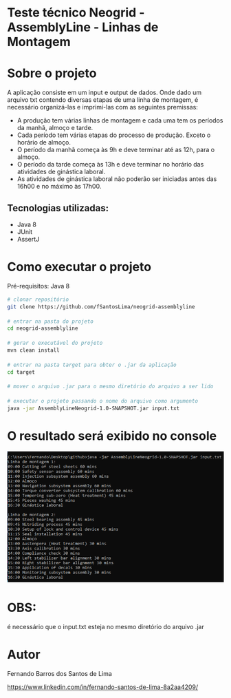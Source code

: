 # Teste técnico Neogrid - AssemblyLine - Linhas de Montagem

# Sobre o projeto

A aplicação consiste em um input e output de dados. Onde dado um arquivo txt contendo diversas etapas de uma linha de
montagem, é necessário organizá-las e imprimí-las com as seguintes premissas:
 
- A produção tem várias linhas de montagem e cada uma tem os períodos da manhã, almoço e tarde.
- Cada período tem várias etapas do processo de produção. Exceto o horário de almoço.
- O período da manhã começa às 9h e deve terminar até as 12h, para o almoço.
- O período da tarde começa às 13h e deve terminar no horário das atividades de ginástica laboral.
- As atividades de ginástica laboral não poderão ser iniciadas antes das 16h00 e no máximo às 17h00.

## Tecnologias utilizadas:

- Java 8
- JUnit
- AssertJ

# Como executar o projeto

Pré-requisitos: Java 8

```bash
# clonar repositório
git clone https://github.com/fSantosLima/neogrid-assemblyline

# entrar na pasta do projeto 
cd neogrid-assemblyline

# gerar o executável do projeto 
mvn clean install

# entrar na pasta target para obter o .jar da aplicação 
cd target

# mover o arquivo .jar para o mesmo diretório do arquivo a ser lido

# executar o projeto passando o nome do arquivo como argumento
java -jar AssemblyLineNeogrid-1.0-SNAPSHOT.jar input.txt
```

# O resultado será exibido no console
![assembly-lines](https://github.com/fSantosLima/assetsRepo/blob/main/assembly-lines.PNG)


# OBS: 

é necessário que o input.txt esteja no mesmo diretório do arquivo .jar

# Autor

Fernando Barros dos Santos de Lima

https://www.linkedin.com/in/fernando-santos-de-lima-8a2aa4209/

